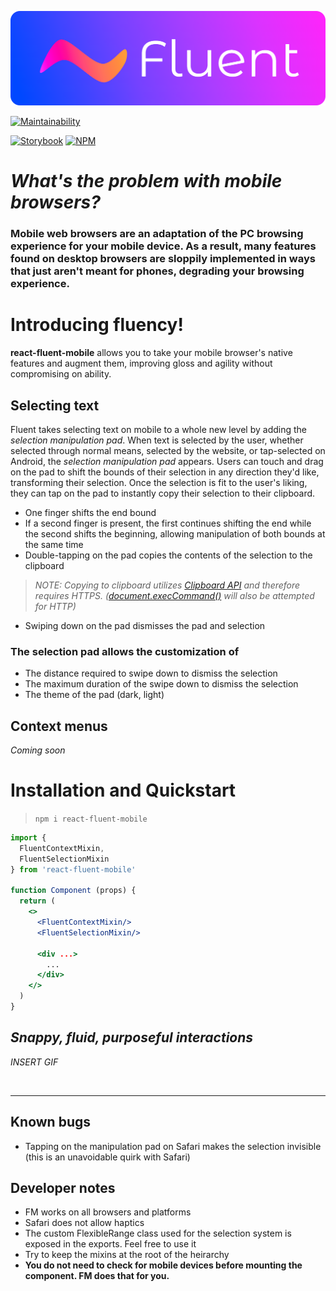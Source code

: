 ![Banner](assets/banner.png)

[![Maintainability](https://api.codeclimate.com/v1/badges/a6122e76dcb42d834772/maintainability)](https://codeclimate.com/github/exoRift/react-fluent-mobile/maintainability)

[![Storybook](https://img.shields.io/badge/TRY%20IT%20OUT-STORYBOOK%20-ff69b4?style=for-the-badge&logo=storybook)](https://exorift.github.io/react-fluent-mobile?path=/story/fluentselectionmixin--tutorial)
[![NPM](https://img.shields.io/npm/v/react-fluent-mobile?style=for-the-badge)](https://www.npmjs.com/package/react-fluent-mobile)

# *What's the problem with mobile browsers?*
### Mobile web browsers are an adaptation of the PC browsing experience for your mobile device. As a result, many features found on desktop browsers are sloppily implemented in ways that just aren't meant for phones, degrading your browsing experience.

# Introducing fluency!

**react-fluent-mobile** allows you to take your mobile browser's native features and augment them, improving gloss and agility without compromising on ability.

## Selecting text
Fluent takes selecting text on mobile to a whole new level by adding the *selection manipulation pad*. When text is selected by the user, whether selected through normal means, selected by the website, or tap-selected on Android, the *selection manipulation pad* appears. Users can touch and drag on the pad to shift the bounds of their selection in any direction they'd like, transforming their selection. Once the selection is fit to the user's liking, they can tap on the pad to instantly copy their selection to their clipboard.

- One finger shifts the end bound
- If a second finger is present, the first continues shifting the end while the second shifts the beginning, allowing manipulation of both bounds at the same time
- Double-tapping on the pad copies the contents of the selection to the clipboard
> *NOTE: Copying to clipboard utilizes [Clipboard API](https://developer.mozilla.org/en-US/docs/Web/API/Clipboard_API) and therefore requires HTTPS. ([document.execCommand()](https://developer.mozilla.org/en-US/docs/Web/API/Document/execCommand) will also be attempted for HTTP)*
- Swiping down on the pad dismisses the pad and selection

### The selection pad allows the customization of
- The distance required to swipe down to dismiss the selection
- The maximum duration of the swipe down to dismiss the selection
- The theme of the pad (dark, light)

## Context menus
*Coming soon*

# Installation and Quickstart
> `npm i react-fluent-mobile`

```jsx
import {
  FluentContextMixin,
  FluentSelectionMixin
} from 'react-fluent-mobile'

function Component (props) {
  return (
    <>
      <FluentContextMixin/>
      <FluentSelectionMixin/>

      <div ...>
        ...
      </div>
    </>
  )
}
```

## *Snappy, fluid, purposeful interactions*
*INSERT GIF*

<br/>

***
## Known bugs
- Tapping on the manipulation pad on Safari makes the selection invisible (this is an unavoidable quirk with Safari)
## Developer notes
- FM works on all browsers and platforms
- Safari does not allow haptics
- The custom FlexibleRange class used for the selection system is exposed in the exports. Feel free to use it
- Try to keep the mixins at the root of the heirarchy
- **You do not need to check for mobile devices before mounting the component. FM does that for you.**